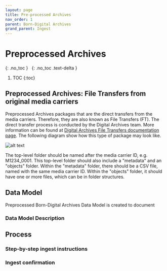 ```yaml
---
layout: page
title: Pre-processed Archives
nav_order: 1
parent: Born-Digital Archives
grand_parent: Ingest
---
```


# Preprocessed Archives

{: .no_toc }
&nbsp;
{: .no_toc .text-delta }

1. TOC
{:toc}

## Preprocessed Archives: File Transfers from original media carriers

Preprocessed Archives packages that are the direct transfers from the media carriers. Therefore,
they are also known as File Transfers (FT). The direct transfer process is conducted by the Digital Archives team.
More information can be found at [Digital Archives File Transfers documentation page](https://nypl.github.io/digarch/transfers/file-transfers.html).
The following diagram show how this type of package may look like.

![alt text]({{site.baseurl}}/assets/img/DA_package_example_File_Transfer.svg "Diagram showing the file and folder structure of an
Preprocessed Archives package")

The top-level folder should be named after the media carrier ID, e.g. M1234_0001.
This top-level folder should also include a "metadata" and an "objects" folder.
Within the "metadata" folder, there should be a CSV file, named with the same media carrier ID.
Within the "objects" folder, it should have one or more files, which can be in folder structures.

## Data Model

Preprocessed Born-Digital Archives Data Model is created to document

### Data Model Description

## Process

### Step-by-step ingest instructions

### Ingest confirmation
